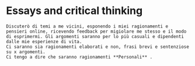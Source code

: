 # Essays and critical thinking
	Discuterò di temi a me vicini, esponendo i miei ragionamenti e pensieri online, ricevendo feedback per migiolare me stesso e il modo di esprimermi. Gli argomenti saranno per lo più casuali e dipendenti dalle mie esperienze di vita. 
	Ci saranno sia ragionamenti elaborati e non, frasi brevi e sentenziose su x argomenti. 
	Ci tengo a dire che saranno ragionamenti **Personali** .